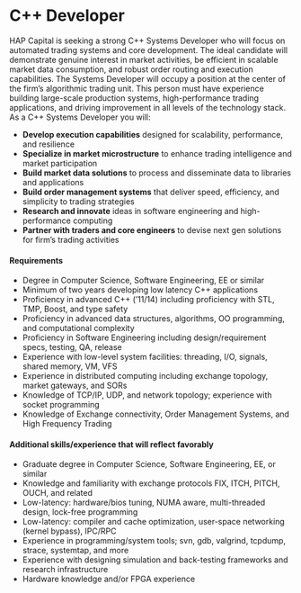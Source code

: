 # C++ Developer



HAP Capital is seeking a strong C++ Systems Developer who will focus on automated trading systems and core development. The ideal candidate will demonstrate genuine interest in market activities, be efficient in scalable market data consumption, and robust order routing and execution capabilities. The Systems Developer will occupy a position at the center of the firm’s algorithmic trading unit. This person must have experience building large-scale production systems, high-performance trading applications, and driving improvement in all levels of the technology stack. As a C++ Systems Developer you will:

* **Develop execution capabilities** designed for scalability, performance, and resilience
* **Specialize in market microstructure** to enhance trading intelligence and market participation
* **Build market data solutions** to process and disseminate data to libraries and applications
* **Build order management systems** that deliver speed, efficiency, and simplicity to trading strategies
* **Research and innovate** ideas in software engineering and high-performance computing
* **Partner with traders and core engineers** to devise next gen solutions for firm’s trading activities

#### **Requirements**

* Degree in Computer Science, Software Engineering, EE or similar
* Minimum of two years developing low latency C++ applications
* Proficiency in advanced C++ \(’11/14\) including proficiency with STL, TMP, Boost, and type safety
* Proficiency in advanced data structures, algorithms, OO programming, and computational complexity
* Proficiency in Software Engineering including design/requirement specs, testing, QA, release
* Experience with low-level system facilities: threading, I/O, signals, shared memory, VM, VFS
* Experience in distributed computing including exchange topology, market gateways, and SORs
* Knowledge of TCP/IP, UDP, and network topology; experience with socket programming
* Knowledge of Exchange connectivity, Order Management Systems, and High Frequency Trading

#### **Additional skills/experience that will reflect favorably**

* Graduate degree in Computer Science, Software Engineering, EE, or similar
* Knowledge and familiarity with exchange protocols FIX, ITCH, PITCH, OUCH, and related
* Low-latency: hardware/bios tuning, NUMA aware, multi-threaded design, lock-free programming
* Low-latency: compiler and cache optimization, user-space networking \(kernel bypass\), IPC/RPC
* Experience in programming/system tools; svn, gdb, valgrind, tcpdump, strace, systemtap, and more
* Experience with designing simulation and back-testing frameworks and research infrastructure
* Hardware knowledge and/or FPGA experience

